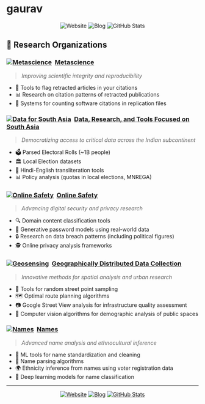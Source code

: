 # gaurav

<div align="center">
  <img src="https://img.shields.io/badge/Website-gsood.com-0077B5?style=for-the-badge" alt="Website" />
  <img src="https://img.shields.io/badge/Blog-gojiberries.io-FF4500?style=for-the-badge" alt="Blog" />
  <img src="https://img.shields.io/badge/Stats-Github-181717?style=for-the-badge&logo=github" alt="GitHub Stats" />
</div>

## 🔬 Research Organizations

### [![Metascience](https://github.com/recite.png?size=20)](https://github.com/recite) &nbsp;[Metascience](https://github.com/recite)
> *Improving scientific integrity and reproducibility*
* 🚩 Tools to flag retracted articles in your citations
* 📊 Research on citation patterns of retracted publications
* 🧮 Systems for counting software citations in replication files

### [![Data for South Asia](https://github.com/in-rolls.png?size=20)](https://github.com/in-rolls/) &nbsp;[Data, Research, and Tools Focused on South Asia](https://github.com/in-rolls/)
> *Democratizing access to critical data across the Indian subcontinent*
* 🗳️ Parsed Electoral Rolls (~1B people)
* 🏛️ Local Election datasets
* 🔄 Hindi-English transliteration tools
* 📊 Policy analysis (quotas in local elections, MNREGA)

### [![Online Safety](https://github.com/themains.png?size=20)](https://github.com/themains) &nbsp;[Online Safety](https://github.com/themains)
> *Advancing digital security and privacy research*
* 🔍 Domain content classification tools
* 🔐 Generative password models using real-world data
* 🔒 Research on data breach patterns (including political figures)
* 🕵️ Online privacy analysis frameworks

### [![Geosensing](https://github.com/geosensing.png?size=20)](https://github.com/geosensing) &nbsp;[Geographically Distributed Data Collection](https://github.com/geosensing)
> *Innovative methods for spatial analysis and urban research*
* 📍 Tools for random street point sampling
* 🗺️ Optimal route planning algorithms
* 📷 Google Street View analysis for infrastructure quality assessment
* 👥 Computer vision algorithms for demographic analysis of public spaces

### [![Names](https://github.com/appeler.png?size=20)](https://github.com/appeler) &nbsp;[Names](https://github.com/appeler)
> *Advanced name analysis and ethnocultural inference*
* 🧹 ML tools for name standardization and cleaning
* 🔄 Name parsing algorithms
* 🌍 Ethnicity inference from names using voter registration data
* 🧠 Deep learning models for name classification

---

<div align="center">
  <a href="https://gsood.com"><img src="https://img.shields.io/badge/Personal_Website-4285F4?style=for-the-badge&logo=GoogleChrome&logoColor=white" alt="Website" /></a>
  <a href="https://gojiberries.io"><img src="https://img.shields.io/badge/Blog-FF5722?style=for-the-badge&logo=blogger&logoColor=white" alt="Blog" /></a>
  <a href="https://github.com/gojiplus/allstar/blob/main/stats.md"><img src="https://img.shields.io/badge/GitHub_Stats-181717?style=for-the-badge&logo=github" alt="GitHub Stats" /></a>
</div>
